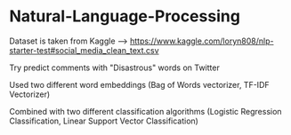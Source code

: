 # Natural-Language-Processing

Dataset is taken from Kaggle --> https://www.kaggle.com/loryn808/nlp-starter-test#social_media_clean_text.csv

Try predict comments with "Disastrous" words on Twitter

Used two different word embeddings (Bag of Words vectorizer, TF-IDF Vectorizer)

Combined with two different classification algorithms (Logistic Regression Classification, Linear Support Vector Classification)
